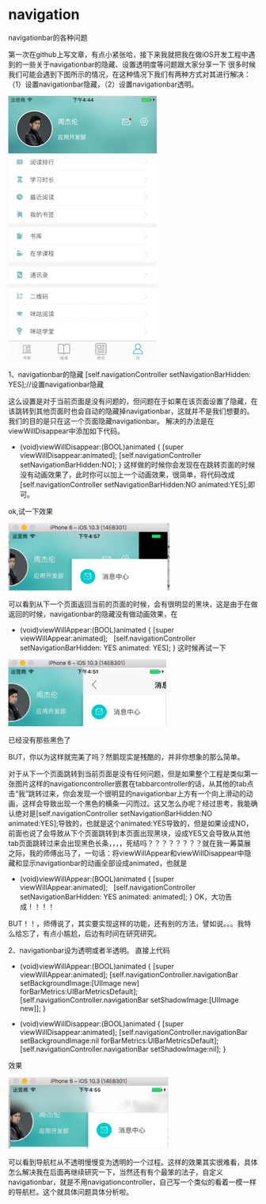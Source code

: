 # navigation
navigationbar的各种问题

第一次在github上写文章，有点小紧张哈，接下来我就把我在做iOS开发工程中遇到的一些关于navigationbar的隐藏、设置透明度等问题跟大家分享一下
很多时候我们可能会遇到下图所示的情况，在这种情况下我们有两种方式对其进行解决：（1）设置navigationbar隐藏，（2）设置navigationbar透明。

![image](https://github.com/dingjingzhen/navigation//raw/master/image/image0.png)

1、navigationbar的隐藏
[self.navigationController setNavigationBarHidden: YES];//设置navigationbar隐藏

这么设置是对于当前页面是没有问题的，但问题在于如果在该页面设置了隐藏，在该跳转到其他页面时也会自动的隐藏掉navigationbar，这就并不是我们想要的。我们的目的是只在这一个页面隐藏navigationbar。
解决的办法是在viewWillDisappear中添加如下代码。
- (void)viewWillDisappear:(BOOL)animated
{
    [super viewWillDisappear:animated];
    [self.navigationController setNavigationBarHidden:NO];
}
这样做的时候你会发现在在跳转页面的时候没有动画效果了，此时你可以加上一个动画效果，很简单，将代码改成[self.navigationController setNavigationBarHidden:NO  animated:YES];即可。

ok,试一下效果

![image](https://github.com/dingjingzhen/navigation//raw/master/image/image3.png)

可以看到从下一个页面返回当前的页面的时候，会有很明显的黑块，这是由于在做返回的时候，navigationbar的隐藏没有做动画效果，在
- (void)viewWillAppear:(BOOL)animated
{
    [super viewWillAppear:animated];
    [self.navigationController setNavigationBarHidden: YES animated: YES];
}
这时候再试一下

![image](https://github.com/dingjingzhen/navigation//raw/master/image/image1.png)

已经没有那些黑色了

BUT，你以为这样就完美了吗？然鹅现实是残酷的，并非你想象的那么简单。

对于从下一个页面跳转到当前页面是没有任何问题，但是如果整个工程是类似第一张图片这样的navigationcontroller嵌套在tabbarcontroller的话，从其他的tab点击“我”跳转过来，你会发现一个很明显的navigationbar上方有一个向上滑动的动画，这样会导致出现一个黑色的横条一闪而过。这又怎么办呢？经过思考，我能确认绝对是[self.navigationController setNavigationBarHidden:NO  animated:YES];导致的，也就是这个animated:YES导致的，但是如果设成NO，前面也说了会导致从下个页面跳转到本页面出现黑块，设成YES又会导致从其他tab页面跳转过来会出现黑色长条，，，，死结吗？？？？？？？？就在我一筹莫展之际，我的师傅出马了，一句话：将viewWillAppear和viewWillDisappear中隐藏和显示navigationbar的动画全部设成animated，也就是
- (void)viewWillAppear:(BOOL)animated
{
    [super viewWillAppear:animated];
    [self.navigationController setNavigationBarHidden: YES animated: animated];
}
OK，大功告成！！！！

BUT！！，师傅说了，其实要实现这样的功能，还有别的方法，譬如说。。。我特么给忘了，有点小尴尬，后边有时间在研究研究。

2、navigationbar设为透明或者半透明。
直接上代码
- (void)viewWillAppear:(BOOL)animated
{
    [super viewWillAppear:animated];
    [self.navigationController.navigationBar setBackgroundImage:[UIImage new] forBarMetrics:UIBarMetricsDefault];
    [self.navigationController.navigationBar setShadowImage:[UIImage new]];
}

- (void)viewWillDisappear:(BOOL)animated
{
    [super viewWillDisappear:animated];
    [self.navigationController.navigationBar setBackgroundImage:nil forBarMetrics:UIBarMetricsDefault];
    [self.navigationController.navigationBar setShadowImage:nil];
}

效果

![image](https://github.com/dingjingzhen/navigation//raw/master/image/image2.png)

可以看到导航栏从不透明慢慢变为透明的一个过程。这样的效果其实很难看，具体怎么解决我在后面再继续研究一下，当然还有有个最笨的法子，自定义navigationbar，就是不用navigationcontroller，自己写一个类似的看着一模一样的导航栏。这个就具体问题具体分析啦。


